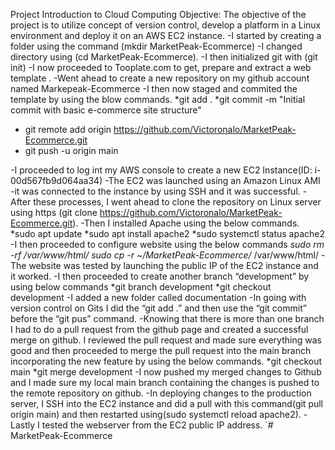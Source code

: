 Project Introduction to Cloud Computing
Objective: The objective of the project is to utilize concept of version control, develop a platform in a Linux environment and deploy it on an AWS EC2 instance.
-I started by creating a folder using the command (mkdir MarketPeak-Ecommerce)
-I changed directory using (cd MarketPeak-Ecommerce).
-I then initialized git with (git init)
-I now proceeded to Tooplate.com to get, prepare and extract a web template .
-Went ahead to create a new repository on my github account named Markepeak-Ecommerce
-I then now staged and commited the template by using the blow commands.
*git add .
*git commit -m "Initial commit with basic e-commerce site structure"
* git remote add origin https://github.com/Victoronalo/MarketPeak-Ecommerce.git
* git push -u origin main

-I proceeded to log int my AWS console to create a new EC2 Instance(ID: i-00d567fb9d064aa34)
-The EC2 was launched using an Amazon Linux AMI
-it was connected to the instance by using SSH and it was successful.
-After these processes, I went ahead to clone the repository on Linux server using https (git clone https://github.com/Victoronalo/MarketPeak-Ecommerce.git).
-Then I installed Apache using the below commands.
*sudo apt update
*sudo apt install apache2
*sudo systemctl status apache2
-I then proceeded to configure website using the below commands
*sudo rm -rf /var/www/html/*
*sudo cp -r ~/MarketPeak-Ecommerce/* /var/www/html/
-The website was tested by launching the public IP of the EC2 instance and it worked.
-I then proceeded to create another branch “development” by using below commands
*git branch development
*git checkout development
-I added a new folder called documentation
-In going with version control on Gits I did the “git add .” and then use the “git commit” before the “git pus” command.
-Knowing that there is more than one branch I had to do a pull request from the github page and created a successful merge on github.
I reviewed the pull request and made sure everything was good and then proceeded to merge the pull request into the main branch incorporating the new feature by using the below commands.
*git checkout main
*git merge development
-I now pushed my merged changes to Github and I made sure my local main branch containing the changes is pushed to the remote repository on github.
-In deploying changes to the production server, I SSH into the EC2 instance and did a pull with this command(git pull origin main) and then restarted using(sudo systemctl reload apache2).
-Lastly I tested the webserver from the EC2 public IP address.
`# MarketPeak-Ecommerce
